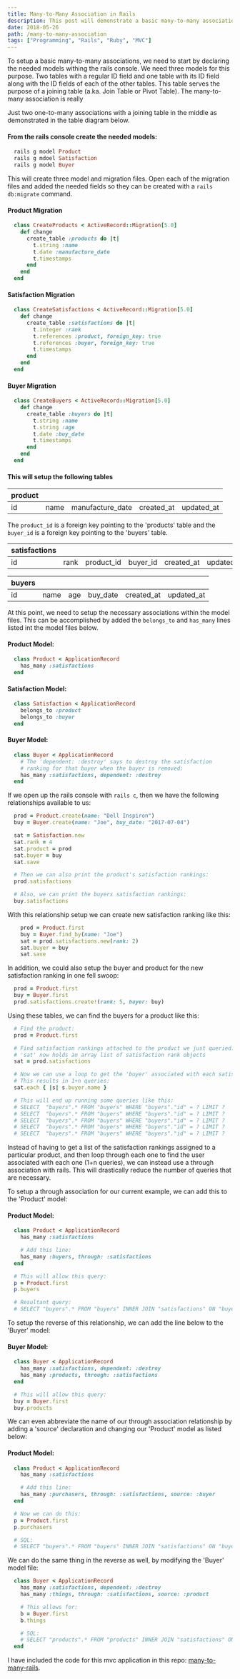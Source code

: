 ```yaml
---
title: Many-to-Many Association in Rails
description: This post will demonstrate a basic many-to-many association in rails as well as the through-association.
date: 2018-05-26
path: /many-to-many-association
tags: ["Programming", "Rails", "Ruby", "MVC"]
---
```


To setup a basic many-to-many associations, we need to start by declaring the needed models withing the rails console. We need three models for this purpose. Two tables with a regular ID field and one table with its ID field along with the ID fields of each of the other tables. This table serves the purpose of a joining table (a.ka. Join Table or Pivot Table). The many-to-many association is really

Just two one-to-many associations with a joining table in the middle as demonstrated in the table diagram below.

#### From the rails console create the needed models:
```ruby
  rails g model Product
  rails g mdoel Satisfaction
  rails g model Buyer
```

This will create three model and migration files. Open each of the migration files and added the needed fields so they can be created with a `rails db:migrate` command.

#### Product Migration
```ruby
  class CreateProducts < ActiveRecord::Migration[5.0]
    def change
      create_table :products do |t|
        t.string :name
        t.date :manufacture_date
        t.timestamps
      end
    end
  end
```

#### Satisfaction Migration
```ruby
  class CreateSatisfactions < ActiveRecord::Migration[5.0]
    def change
      create_table :satisfactions do |t|
        t.integer :rank
        t.references :product, foreign_key: true
        t.references :buyer, foreign_key: true
        t.timestamps
      end
    end
  end
```

#### Buyer Migration
```ruby
  class CreateBuyers < ActiveRecord::Migration[5.0]
    def change
      create_table :buyers do |t|
        t.string :name
        t.string :age
        t.date :buy_date
        t.timestamps
      end
    end
  end
```

#### This will setup the following tables

| product |      |                  |            |            |
| ------- | ---- | ---------------- | ---------- | ---------- |
| id      | name | manufacture_date | created_at | updated_at |

The `product_id` is a foreign key pointing to the 'products' table and the `buyer_id` is a foreign key pointing to the 'buyers' table.

| satisfactions |      |            |          |            |            |
| ------------- | ---- | ---------- | -------- | ---------- | ---------- |
| id            | rank | product_id | buyer_id | created_at | updated_at |

| buyers |      |     |          |            |            |
| ------ | ---- | --- | -------- | ---------- | ---------- |
| id     | name | age | buy_date | created_at | updated_at |

At this point, we need to setup the necessary associations within the model files. This can be accomplished by added the `belongs_to` and `has_many` lines listed int the model files below.

#### Product Model:
```ruby
  class Product < ApplicationRecord
    has_many :satisfactions
  end
```

#### Satisfaction Model:
```ruby
  class Satisfaction < ApplicationRecord
    belongs_to :product
    belongs_to :buyer
  end
```

#### Buyer Model:
```ruby
  class Buyer < ApplicationRecord
    # The 'dependent: :destroy' says to destroy the satisfaction
    # ranking for that buyer when the buyer is removed:
    has_many :satisfactions, dependent: :destroy
  end
```

If we open up the rails console with `rails c`, then we have the following relationships available to us:
```ruby
  prod = Product.create(name: "Dell Inspiron")
  buy = Buyer.create(name: "Joe", buy_date: "2017-07-04")

  sat = Satisfaction.new
  sat.rank = 4
  sat.product = prod
  sat.buyer = buy
  sat.save

  # Then we can also print the product's satisfaction rankings:
  prod.satisfactions

  # Also, we can print the buyers satisfaction rankings:
  buy.satisfactions
```

With this relationship setup we can create new satisfaction ranking like this:
```ruby
    prod = Product.first
    buy = Buyer.find_by(name: "Joe")
    sat = prod.satisfactions.new(rank: 2)
    sat.buyer = buy
    sat.save
```

In addition, we could also setup the buyer and product for the new satisfaction ranking in one fell swoop:
```ruby
  prod = Product.first
  buy = Buyer.first
  prod.satisfactions.create!(rank: 5, buyer: buy)
```

Using these tables, we can find the buyers for a product like this:

```ruby
  # Find the product:
  prod = Product.first

  # Find satisfaction rankings attached to the product we just queried:
  # 'sat' now holds an array list of satisfaction rank objects
  sat = prod.satisfactions

  # Now we can use a loop to get the 'buyer' associated with each satisfaction like this:
  # This results in 1+n queries:
  sat.each { |s| s.buyer.name }

  # This will end up running some queries like this:
  # SELECT  "buyers".* FROM "buyers" WHERE "buyers"."id" = ? LIMIT ?
  # SELECT  "buyers".* FROM "buyers" WHERE "buyers"."id" = ? LIMIT ?
  # SELECT  "buyers".* FROM "buyers" WHERE "buyers"."id" = ? LIMIT ?
  # SELECT  "buyers".* FROM "buyers" WHERE "buyers"."id" = ? LIMIT ?
  # SELECT  "buyers".* FROM "buyers" WHERE "buyers"."id" = ? LIMIT ?
```

Instead of having to get a list of the satisfaction rankings assigned to a particular product, and then loop through each one to find the user associated with each one (1+n queries), we can instead use a through association with rails. This will drastically reduce the number of queries that are necessary.

To setup a through association for our current example, we can add this to the 'Product' model:

#### Product Model:
```ruby
  class Product < ApplicationRecord
    has_many :satisfactions

    # Add this line:
    has_many :buyers, through: :satisfactions
  end

  # This will allow this query:
  p = Product.first
  p.buyers

  # Resultant query:
  # SELECT "buyers".* FROM "buyers" INNER JOIN "satisfactions" ON "buyers"."id" = "satisfactions"."buyer_id" WHERE "satisfactions"."product_id" = ?
```

To setup the reverse of this relationship, we can add the line below to the 'Buyer' model:

#### Buyer Model:
```ruby
  class Buyer < ApplicationRecord
    has_many :satisfactions, dependent: :destroy
    has_many :products, through: :satisfactions
  end

  # This will allow this query:
  buy = Buyer.first
  buy.products
```

We can even abbreviate the name of our through association relationship by adding a 'source' declaration and changing our 'Product' model as listed below:

#### Product Model:
```ruby
  class Product < ApplicationRecord
    has_many :satisfactions

    # Add this line:
    has_many :purchasers, through: :satisfactions, source: :buyer
  end

  # Now we can do this:
  p = Product.first
  p.purchasers

  # SQL:
  # SELECT "buyers".* FROM "buyers" INNER JOIN "satisfactions" ON "buyers"."id" = "satisfactions"."buyer_id" WHERE "satisfactions"."product_id" = ?
```

We can do the same thing in the reverse as well, by modifying the 'Buyer' model file:

```ruby
  class Buyer < ApplicationRecord
    has_many :satisfactions, dependent: :destroy
    has_many :things, through: :satisfactions, source: :product

    # This allows for:
    b = Buyer.first
    b.things

    # SQL:
    # SELECT "products".* FROM "products" INNER JOIN "satisfactions" ON "products"."id" = "satisfactions"."product_id" WHERE "satisfactions"."buyer_id" = ?
  end
```

I have included the code for this mvc application in this repo:
  [many-to-many-rails](https://github.com/joshayoung/many-to-many-rails'>many-to-many-rails).